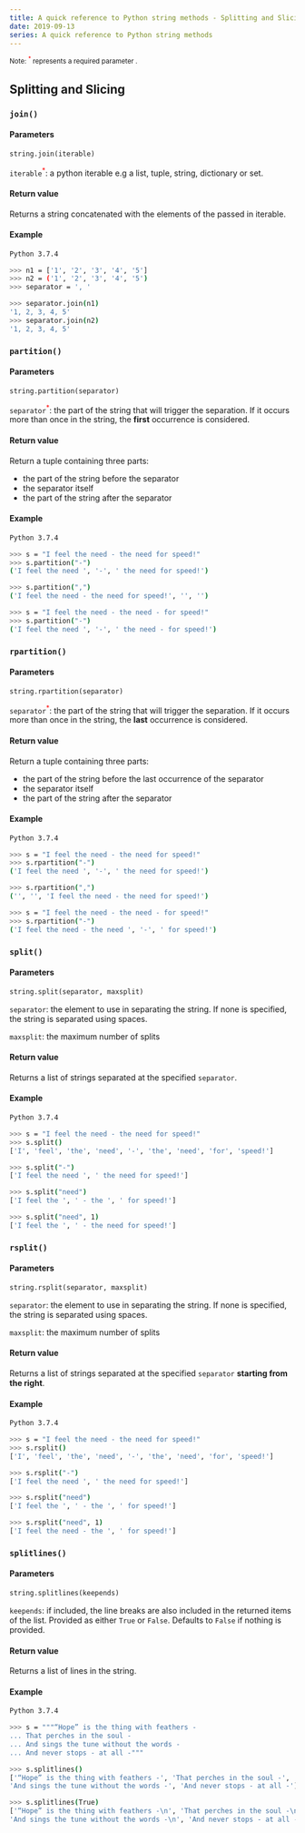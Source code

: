 ```yaml
---
title: A quick reference to Python string methods - Splitting and Slicing
date: 2019-09-13
series: A quick reference to Python string methods 
---
```


<small>Note: <sup style="color: red">*</sup> represents a required parameter
.</small>

## Splitting and Slicing

### <a name="join"></a> `join()`

#### Parameters

```python
string.join(iterable)
```

`iterable`<sup style="color: red">*</sup>: a python iterable e.g a list, tuple, string, dictionary or set.

#### Return value

Returns a string concatenated with the elements of the passed in iterable.

#### Example

```bash
Python 3.7.4

>>> n1 = ['1', '2', '3', '4', '5']
>>> n2 = ('1', '2', '3', '4', '5')
>>> separator = ', '

>>> separator.join(n1)
'1, 2, 3, 4, 5'
>>> separator.join(n2)
'1, 2, 3, 4, 5'
```

### <a name="join"></a> `partition()`

#### Parameters

```python
string.partition(separator)
```

`separator`<sup style="color: red">*</sup>: the part of the string that will trigger the separation. If it 
occurs more than once in the string, the **first** occurrence is considered.

#### Return value

Return a tuple containing three parts:
* the part of the string before the separator
* the separator itself
* the part of the string after the separator

#### Example

```bash
Python 3.7.4

>>> s = "I feel the need - the need for speed!"
>>> s.partition("-")
('I feel the need ', '-', ' the need for speed!')

>>> s.partition(",")
('I feel the need - the need for speed!', '', '')

>>> s = "I feel the need - the need - for speed!"
>>> s.partition("-")
('I feel the need ', '-', ' the need - for speed!')
```

### <a name="join"></a> `rpartition()`

#### Parameters

```python
string.rpartition(separator)
```

`separator`<sup style="color: red">*</sup>: the part of the string that will trigger the separation. If it 
occurs more than once in the string, the **last** occurrence is considered.

#### Return value

Return a tuple containing three parts:
* the part of the string before the last occurrence of the separator
* the separator itself
* the part of the string after the separator

#### Example

```bash
Python 3.7.4

>>> s = "I feel the need - the need for speed!"
>>> s.rpartition("-")
('I feel the need ', '-', ' the need for speed!')

>>> s.rpartition(",")
('', '', 'I feel the need - the need for speed!')

>>> s = "I feel the need - the need - for speed!"
>>> s.rpartition("-")
('I feel the need - the need ', '-', ' for speed!')
```

### <a name="join"></a> `split()`

#### Parameters

```python
string.split(separator, maxsplit)
```

`separator`: the element to use in separating the string. If none is specified, the string is 
separated using spaces.

`maxsplit`: the maximum number of splits

#### Return value
Returns a list of strings separated at the specified `separator`.

#### Example

```bash
Python 3.7.4

>>> s = "I feel the need - the need for speed!"
>>> s.split()
['I', 'feel', 'the', 'need', '-', 'the', 'need', 'for', 'speed!']

>>> s.split("-")
['I feel the need ', ' the need for speed!']

>>> s.split("need")
['I feel the ', ' - the ', ' for speed!']

>>> s.split("need", 1)
['I feel the ', ' - the need for speed!']
```

### <a name="join"></a> `rsplit()`

#### Parameters

```python
string.rsplit(separator, maxsplit)
```

`separator`: the element to use in separating the string. If none is specified, the string is 
separated using spaces.

`maxsplit`: the maximum number of splits

#### Return value
Returns a list of strings separated at the specified `separator` **starting from the right**.

#### Example

```bash
Python 3.7.4

>>> s = "I feel the need - the need for speed!"
>>> s.rsplit()
['I', 'feel', 'the', 'need', '-', 'the', 'need', 'for', 'speed!']

>>> s.rsplit("-")
['I feel the need ', ' the need for speed!']

>>> s.rsplit("need")
['I feel the ', ' - the ', ' for speed!']

>>> s.rsplit("need", 1)
['I feel the need - the ', ' for speed!']
```

### <a name="join"></a> `splitlines()`

#### Parameters

```python
string.splitlines(keepends)
```

`keepends`: if included, the line breaks are also included in the returned items of the list. 
Provided as either `True` or `False`. Defaults to `False` if nothing is provided.

#### Return value
Returns a list of lines in the string.

#### Example

```bash
Python 3.7.4

>>> s = """“Hope” is the thing with feathers -
... That perches in the soul -
... And sings the tune without the words -
... And never stops - at all -"""

>>> s.splitlines()
['“Hope” is the thing with feathers -', 'That perches in the soul -', 
'And sings the tune without the words -', 'And never stops - at all -']

>>> s.splitlines(True)
['“Hope” is the thing with feathers -\n', 'That perches in the soul -\n', 
'And sings the tune without the words -\n', 'And never stops - at all -']
```
